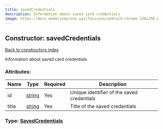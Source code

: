 ```yaml
---
title: savedCredentials
description: Information about saved card credentials
image: https://docs.madelineproto.xyz/favicons/android-chrome-256x256.png
---
```

## Constructor: savedCredentials  
[Back to constructors index](index.md)



Information about saved card credentials

### Attributes:

| Name     |    Type       | Required | Description |
|----------|---------------|----------|-------------|
|id|[string](../types/string.md) | Yes|Unique identifier of the saved credentials|
|title|[string](../types/string.md) | Yes|Title of the saved credentials|



### Type: [SavedCredentials](../types/SavedCredentials.md)


